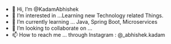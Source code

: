 - 👋 Hi, I’m @KadamAbhishek
- 👀 I’m interested in ...Learning new Technology related Things. 
- 🌱 I’m currently learning ... Java, Spring Boot, Microservices
- 💞️ I’m looking to collaborate on ...
- 📫 How to reach me ... through Instagram : @_abhishek.kadam

<!---
KadamAbhishek/KadamAbhishek is a ✨ special ✨ repository because its `README.md` (this file) appears on your GitHub profile.
You can click the Preview link to take a look at your changes.
--->

